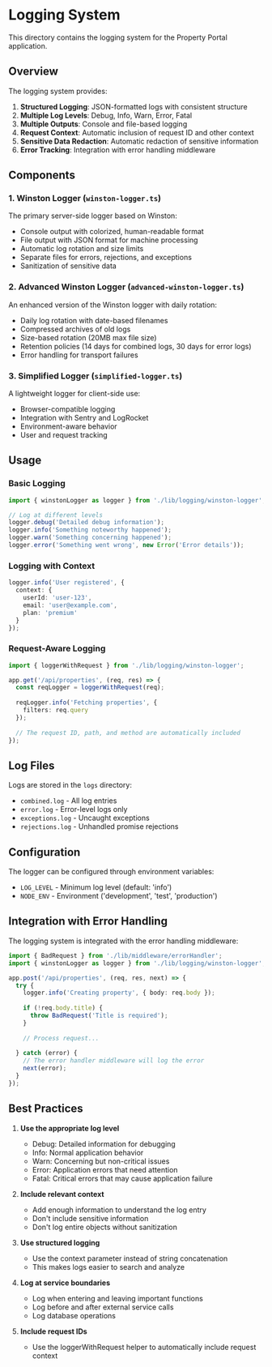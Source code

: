 # Logging System

This directory contains the logging system for the Property Portal application.

## Overview

The logging system provides:

1. **Structured Logging**: JSON-formatted logs with consistent structure
2. **Multiple Log Levels**: Debug, Info, Warn, Error, Fatal
3. **Multiple Outputs**: Console and file-based logging
4. **Request Context**: Automatic inclusion of request ID and other context
5. **Sensitive Data Redaction**: Automatic redaction of sensitive information
6. **Error Tracking**: Integration with error handling middleware

## Components

### 1. Winston Logger (`winston-logger.ts`)

The primary server-side logger based on Winston:

- Console output with colorized, human-readable format
- File output with JSON format for machine processing
- Automatic log rotation and size limits
- Separate files for errors, rejections, and exceptions
- Sanitization of sensitive data

### 2. Advanced Winston Logger (`advanced-winston-logger.ts`)

An enhanced version of the Winston logger with daily rotation:

- Daily log rotation with date-based filenames
- Compressed archives of old logs
- Size-based rotation (20MB max file size)
- Retention policies (14 days for combined logs, 30 days for error logs)
- Error handling for transport failures

### 3. Simplified Logger (`simplified-logger.ts`)

A lightweight logger for client-side use:

- Browser-compatible logging
- Integration with Sentry and LogRocket
- Environment-aware behavior
- User and request tracking

## Usage

### Basic Logging

```typescript
import { winstonLogger as logger } from './lib/logging/winston-logger';

// Log at different levels
logger.debug('Detailed debug information');
logger.info('Something noteworthy happened');
logger.warn('Something concerning happened');
logger.error('Something went wrong', new Error('Error details'));
```

### Logging with Context

```typescript
logger.info('User registered', {
  context: {
    userId: 'user-123',
    email: 'user@example.com',
    plan: 'premium'
  }
});
```

### Request-Aware Logging

```typescript
import { loggerWithRequest } from './lib/logging/winston-logger';

app.get('/api/properties', (req, res) => {
  const reqLogger = loggerWithRequest(req);
  
  reqLogger.info('Fetching properties', {
    filters: req.query
  });
  
  // The request ID, path, and method are automatically included
});
```

## Log Files

Logs are stored in the `logs` directory:

- `combined.log` - All log entries
- `error.log` - Error-level logs only
- `exceptions.log` - Uncaught exceptions
- `rejections.log` - Unhandled promise rejections

## Configuration

The logger can be configured through environment variables:

- `LOG_LEVEL` - Minimum log level (default: 'info')
- `NODE_ENV` - Environment ('development', 'test', 'production')

## Integration with Error Handling

The logging system is integrated with the error handling middleware:

```typescript
import { BadRequest } from './lib/middleware/errorHandler';
import { winstonLogger as logger } from './lib/logging/winston-logger';

app.post('/api/properties', (req, res, next) => {
  try {
    logger.info('Creating property', { body: req.body });
    
    if (!req.body.title) {
      throw BadRequest('Title is required');
    }
    
    // Process request...
    
  } catch (error) {
    // The error handler middleware will log the error
    next(error);
  }
});
```

## Best Practices

1. **Use the appropriate log level**
   - Debug: Detailed information for debugging
   - Info: Normal application behavior
   - Warn: Concerning but non-critical issues
   - Error: Application errors that need attention
   - Fatal: Critical errors that may cause application failure

2. **Include relevant context**
   - Add enough information to understand the log entry
   - Don't include sensitive information
   - Don't log entire objects without sanitization

3. **Use structured logging**
   - Use the context parameter instead of string concatenation
   - This makes logs easier to search and analyze

4. **Log at service boundaries**
   - Log when entering and leaving important functions
   - Log before and after external service calls
   - Log database operations

5. **Include request IDs**
   - Use the loggerWithRequest helper to automatically include request context